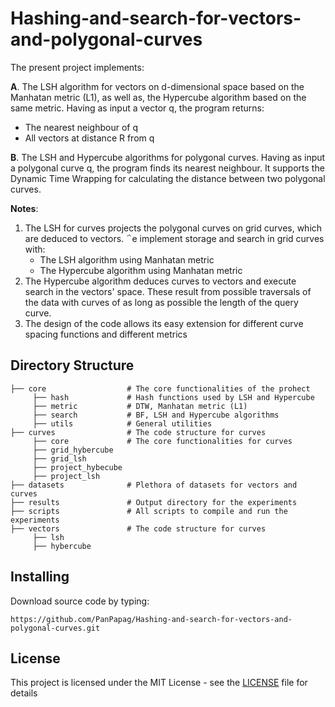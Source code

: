# Hashing-and-search-for-vectors-and-polygonal-curves
The present project implements:
 
**A**. The LSH algorithm for vectors on d-dimensional space based on the Manhatan metric (L1), as well as, the Hypercube algorithm based on the same metric. Having as input a vector q, the program returns:
 * The nearest neighbour of q 
 * All vectors at distance R from q

**B**. The LSH and Hypercube algorithms for polygonal curves. Having as input a polygonal curve q, the program finds its nearest neighbour. It supports the Dynamic Time Wrapping for calculating the distance between two polygonal curves.

**Notes**: 

1. The LSH for curves projects the polygonal curves on grid curves, which are deduced to vectors. ΅e implement storage and search in grid curves with:
   - The LSH algorithm using Manhatan metric
   - The Hypercube algorithm using Manhatan metric
2. The Hypercube algorithm deduces curves to vectors and execute search in the vectors' space. Τhese result from possible traversals of the data with curves of as long as possible the length of the query curve.
3. The design of the code allows its easy extension for different curve spacing functions and different metrics

## Directory Structure

    ├── core                  # The core functionalities of the prohect
         ├── hash             # Hash functions used by LSH and Hypercube 
         ├── metric           # DTW, Manhatan metric (L1)
         ├── search           # BF, LSH and Hypercube algorithms
         ├── utils            # General utilities
    ├── curves                # The code structure for curves
         ├── core             # The core functionalities for curves
         ├── grid_hybercube   
         ├── grid_lsh        
         ├── project_hybecube 
         ├── project_lsh     
    ├── datasets              # Plethora of datasets for vectors and curves
    ├── results               # Output directory for the experiments
    ├── scripts               # All scripts to compile and run the experiments
    ├── vectors               # The code structure for curves
         ├── lsh              
         ├── hybercube        

## Installing

Download source code by typing:

```
https://github.com/PanPapag/Hashing-and-search-for-vectors-and-polygonal-curves.git
```

## License

This project is licensed under the MIT License - see the [LICENSE](LICENSE) file for details
